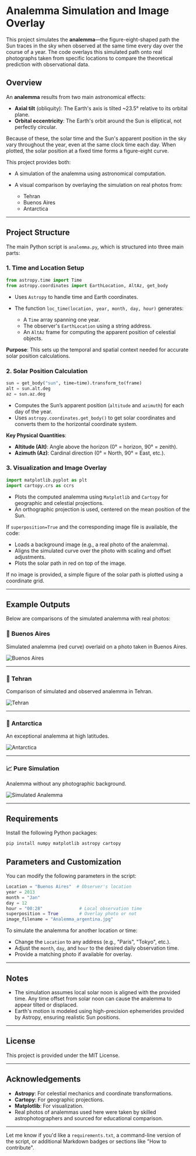 # Analemma Simulation and Image Overlay

This project simulates the **analemma**—the figure-eight-shaped path the Sun traces in the sky when observed at the same time every day over the course of a year. The code overlays this simulated path onto real photographs taken from specific locations to compare the theoretical prediction with observational data.

## Overview

An **analemma** results from two main astronomical effects:

* **Axial tilt** (obliquity): The Earth's axis is tilted \~23.5° relative to its orbital plane.
* **Orbital eccentricity**: The Earth's orbit around the Sun is elliptical, not perfectly circular.

Because of these, the solar time and the Sun's apparent position in the sky vary throughout the year, even at the same clock time each day. When plotted, the solar position at a fixed time forms a figure-eight curve.

This project provides both:

* A simulation of the analemma using astronomical computation.
* A visual comparison by overlaying the simulation on real photos from:

  * Tehran
  * Buenos Aires
  * Antarctica

---

## Project Structure

The main Python script is `analemma.py`, which is structured into three main parts:

### 1. **Time and Location Setup**

```python
from astropy.time import Time
from astropy.coordinates import EarthLocation, AltAz, get_body
```

* Uses `Astropy` to handle time and Earth coordinates.
* The function `loc_time(location, year, month, day, hour)` generates:

  * A `Time` array spanning one year.
  * The observer's `EarthLocation` using a string address.
  * An `AltAz` frame for computing the apparent position of celestial objects.

**Purpose**: This sets up the temporal and spatial context needed for accurate solar position calculations.

### 2. **Solar Position Calculation**

```python
sun = get_body("sun", time=time).transform_to(frame)
alt = sun.alt.deg
az = sun.az.deg
```

* Computes the Sun’s apparent position (`altitude` and `azimuth`) for each day of the year.
* Uses `astropy.coordinates.get_body()` to get solar coordinates and converts them to the horizontal coordinate system.

**Key Physical Quantities**:

* **Altitude (Alt)**: Angle above the horizon (0° = horizon, 90° = zenith).
* **Azimuth (Az)**: Cardinal direction (0° = North, 90° = East, etc.).

### 3. **Visualization and Image Overlay**

```python
import matplotlib.pyplot as plt
import cartopy.crs as ccrs
```

* Plots the computed analemma using `Matplotlib` and `Cartopy` for geographic and celestial projections.
* An orthographic projection is used, centered on the mean position of the Sun.

If `superposition=True` and the corresponding image file is available, the code:

* Loads a background image (e.g., a real photo of the analemma).
* Aligns the simulated curve over the photo with scaling and offset adjustments.
* Plots the solar path in red on top of the image.

If no image is provided, a simple figure of the solar path is plotted using a coordinate grid.

---

## Example Outputs

Below are comparisons of the simulated analemma with real photos:

### 📍 Buenos Aires

Simulated analemma (red curve) overlaid on a photo taken in Buenos Aires.

![Buenos Aires](https://github.com/user-attachments/assets/65d41964-a078-4cae-becb-8d02d84c2c8d)

---

### 📍 Tehran

Comparison of simulated and observed analemma in Tehran.

![Tehran](https://github.com/user-attachments/assets/412534df-31b8-403c-a041-ae43e5101327)

---

### 📍 Antarctica

An exceptional analemma at high latitudes.

![Antarctica](https://github.com/user-attachments/assets/f9b5f283-4022-43c0-8830-06d0206ebde9)

---

### 📈 Pure Simulation

Analemma without any photographic background.

![Simulated Analemma](https://github.com/user-attachments/assets/8124cb81-d19a-4b72-acc9-489e2f9cd649)

---

## Requirements

Install the following Python packages:

```bash
pip install numpy matplotlib astropy cartopy
```

## Parameters and Customization

You can modify the following parameters in the script:

```python
Location = "Buenos Aires"  # Observer's location
year = 2013
month = "Jan"
day = 12
hour = "00:28"              # Local observation time
superposition = True        # Overlay photo or not
image_filename = "Analemma_argentina.jpg"
```

To simulate the analemma for another location or time:

* Change the `Location` to any address (e.g., "Paris", "Tokyo", etc.).
* Adjust the `month`, `day`, and `hour` to the desired daily observation time.
* Provide a matching photo if available for overlay.

---

## Notes

* The simulation assumes local solar noon is aligned with the provided time. Any time offset from solar noon can cause the analemma to appear tilted or displaced.
* Earth's motion is modeled using high-precision ephemerides provided by Astropy, ensuring realistic Sun positions.

---

## License

This project is provided under the MIT License.

---

## Acknowledgements

* **Astropy**: For celestial mechanics and coordinate transformations.
* **Cartopy**: For geographic projections.
* **Matplotlib**: For visualization.
* Real photos of analemmas used here were taken by skilled astrophotographers and sourced for educational comparison.

---

Let me know if you'd like a `requirements.txt`, a command-line version of the script, or additional Markdown badges or sections like "How to contribute".


